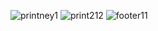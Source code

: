 ![printney1](https://user-images.githubusercontent.com/99195094/213279948-93876915-23f3-47f3-b63b-905b8371e37c.PNG)
![print212](https://user-images.githubusercontent.com/99195094/213279945-3e3d4aff-0bb3-4155-8476-add30bf383c4.PNG)
![footer11](https://user-images.githubusercontent.com/99195094/213279937-3e806eb0-e58a-4f07-a0be-b7195e2b8c11.PNG)
